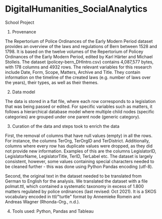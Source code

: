 # DigitalHumanities_SocialAnalytics
School Project

1) Provenance

The Repertorium of Police Ordinances of the Early Modern Period dataset provides an overview of the laws and regulations of Bern between 1528 and 1798. It is based on the twelve volumes of the Repertorium of Policey Ordinances of the Early Modern Period, edited by Karl Härter and Michael Stolleis. The dataset (policey-bern_DHIntro.csv) contains 4,087,577 bytes, with 178 columns and 4932 rows. The relevant variables for this research include Date, Form, Scope, Matters, Archive and Title. They contain information on the timeline of the created laws (e.g. number of laws over the years), their types, as well as their themes.

2) Data model

The data is stored in a flat file, where each row corresponds to a legislation that was being passed or edited. For specific variables such as matters, it follows a hierarchical database model where multiple child nodes (specific categories) are grouped under one parent node (generic category).

3) Curation of the data and steps took to enrich the data

First, the removal of columns that have null values (empty) in all the rows. For instance, the columns TerOrg, TerOrgID and TerDistrict. Additionally, columns where every row has duplicate values were dropped, as they did not provide new  information. Examples of this are the columns LegislatorID, LegislatorName, LegislatorTitle, TerID, TerLabel etc. The dataset is largely consistent, however, some  values containing special characters needed to be cleaned further - this was done using Python Pandas encoding (utf-8). 
 
Second, the original text in the dataset needed to be translated from German to English for the analysis. We translated the dataset with a file polmat.ttl, which contained a systematic taxonomy in excess of 1.800 matters regulated by police ordinances (last revised: Oct 2021). It is a SKOS vocabulary encoded in ttl/"turtle" format by Annemieke Romein and Andreas Wagner (Rhonda-Org., n.d.).

4) Tools used: Python, Pandas and Tableau


